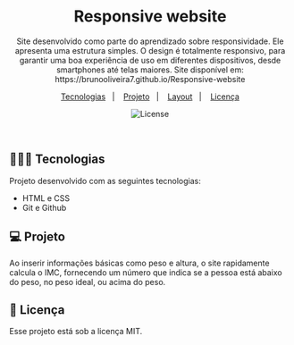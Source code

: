 <h1 align="center"> Responsive website </h1>

<p align="center">
Site  desenvolvido como parte do aprendizado sobre responsividade. Ele apresenta uma estrutura simples. O design é totalmente responsivo, para garantir uma boa experiência de uso em diferentes dispositivos, desde smartphones até telas maiores. Site disponível em: https://brunooliveira7.github.io/Responsive-website
</p>

<p align="center">
  <a href="#-tecnologias">Tecnologias</a>&nbsp;&nbsp;&nbsp;|&nbsp;&nbsp;&nbsp;
  <a href="#-projeto">Projeto</a>&nbsp;&nbsp;&nbsp;|&nbsp;&nbsp;&nbsp;
  <a href="#-layout">Layout</a>&nbsp;&nbsp;&nbsp;|&nbsp;&nbsp;&nbsp;
  <a href="#memo-licença">Licença</a>
</p>

<p align="center">
  <img alt="License" src="">
</p>

<br>

## 🧑🏻‍💻 Tecnologias

Projeto desenvolvido com as seguintes tecnologias:

- HTML e CSS
- Git e Github

## 💻 Projeto

Ao inserir informações básicas como peso e altura, o site rapidamente calcula o IMC, fornecendo um número que indica se a pessoa está abaixo do peso, no peso ideal, ou acima do peso.

## :memo: Licença

Esse projeto está sob a licença MIT.
